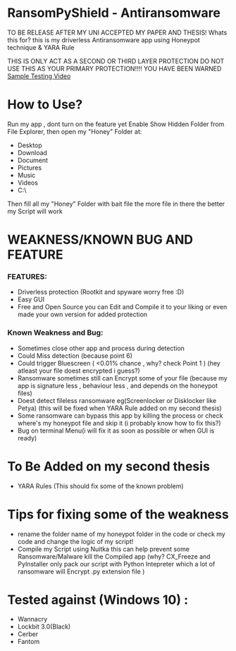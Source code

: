 # RansomPyShield - Antiransomware

TO BE RELEASE AFTER MY UNI ACCEPTED MY PAPER AND THESIS!
Whats this for? this is my driverless Antiransomware app using Honeypot technique & YARA Rule

THIS IS ONLY ACT AS A SECOND OR THIRD LAYER PROTECTION DO NOT USE THIS AS YOUR PRIMARY PROTECTION!!!!
YOU HAVE BEEN WARNED
<a href="https://www.youtube.com/watch?v=9rO8qLU-3vE">Sample Testing Video</a>

# How to Use?
Run my app , dont turn on the feature yet
Enable Show Hidden Folder from File Explorer, then open my "Honey" Folder at:

* Desktop
* Download
* Document
* Pictures
* Music
* Videos
* C:\\

Then fill all my "Honey" Folder with bait file the more file in there the better my Script will work

# WEAKNESS/KNOWN BUG AND FEATURE
### FEATURES:
* Driverless protection (Rootkit and spyware worry free :D)
* Easy GUI
* Free and Open Source you can Edit and Compile it to your liking or even made your own version for added protection

### Known Weakness and Bug:
* Sometimes close other app and process during detection 
* Could Miss detection (because point 6)
* Could trigger Bluescreen ( <0.01% chance , why? check Point 1 ) (hey atleast your file doest encrypted i guess?)
* Ransomware sometimes still can Encrypt some of your file (because my app is signature less , behaviour less , and depends on the honeypot files)
* Doest detect fileless ransomware eg(Screenlocker or Disklocker like Petya) (this will be fixed when YARA Rule added on my second thesis)
* Some ransomware can bypass this app by killing the process or check where's my honeypot file and skip it (i probably know how to fix this?)
* Bug on terminal Menu(i will fix it as soon as possible or when GUI is ready)

# To Be Added on my second thesis
* YARA Rules (This should fix some of the known problem)

# Tips for fixing some of the weakness
* rename the folder name of my honeypot folder in the code or check my code and change the logic of my script!
* Compile my Script using Nuitka this can help prevent some Ransomware/Malware kill the Compiled app (why? CX_Freeze and PyInstaller only pack our script with Python Intepreter which a lot of ransomware will Encrypt .py extension file )

# Tested against (Windows 10) :
* Wannacry
* Lockbit 3.0(Black)
* Cerber
* Fantom

